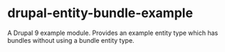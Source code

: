 # drupal-entity-bundle-example
A Drupal 9 example module. Provides an example entity type which has bundles without using a bundle entity type.
